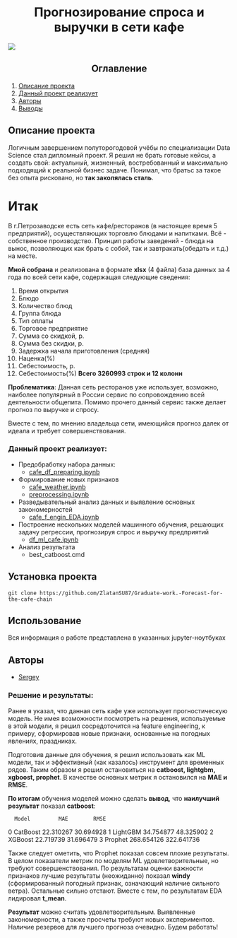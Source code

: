 # <center> Прогнозирование спроса и выручки в сети кафе
![](https://rossaprimavera.ru/static/files/2af9b969d6ff.jpg)

## <center> Оглавление
1. [Опиcание проекта](#описание-проекта)
2. [Данный проект реализует](#данный-проект-реализует)
3. [Авторы](#авторы)
4. [Выводы](#выводы)

## Описание проекта
Логичным завершением полуторогодовой учёбы по специализации Data Science стал дипломный проект. Я решил не брать готовые кейсы, а создать свой: актуальный, жизненный, востребованный и максимально подходящий к реальной бизнес задаче. Понимал, что братьс за такое без опыта рисковано, но **так заколялась сталь**.

# Итак
В г.Петрозаводске есть сеть кафе/ресторанов (в настоящее время 5 предприятий), осуществляющих торговлю блюдами и напитками. Всё - собственное производство. Принцип работы заведений - блюда на вынос, позволяющих как брать с собой, так и завтракать(обедать и т.д.) на месте.

**Мной собрана** и реализована в формате **xlsx** (4 файла) база данных за 4 года по всей сети кафе, содержащая следующие сведения:
1. Время открытия
2. Блюдо
3. Количество блюд
4. Группа блюда
5. Тип оплаты
6. Торговое предприятие
7. Сумма со скидкой, р.
8. Сумма без скидки, р.
9. Задержка начала приготовления (средняя)
10. Наценка(%)
11. Себестоимость, р.
12. Себестоимость(%)
**Всего 3260993 строк и 12 колонн**

**Проблематика**: Данная сеть ресторанов уже использует, возможно, наиболее популярный в России сервис по сопровождению всей деятельности общепита. Помимо прочего данный сервис также делает прогноз по выручке и спросу.

Вместе с тем, по мнению владельца сети, имеющийся прогноз далек от идеала и требует совершенствования.

### Данный проект реализует:
* Предобработку набора данных:
  - [cafe_df_preparing.ipynb](./cafe_df_preparing.ipynb)
* Формирование новых признаков
  - [cafe_weather.ipynb](./cafe_weather.ipynb)
  - [preprocessing.ipynb](./preprocessing.ipynb)
* Разведывательный анализ данных и выявление основных закономерностей
  - [cafe_f_engin_EDA.ipynb](./cafe_f_engin_EDA.ipynb)
* Построение нескольких моделей машинного обучения, решающих задачу регрессии, прогнозируя спрос и выручку предприятий
  - [df_ml_cafe.ipynb](./df_ml_cafe.ipynb)
* Анализ результата
  - best_catboost.cmd

## Установка проекта
```
git clone https://github.com/ZlatanSU87/Graduate-work.-Forecast-for-the-cafe-chain
```

## Использование
Вся информация о работе представлена в указанных jupyter-ноутбуках

## Авторы

* [Sergey](https://t.me/IZ20112022)

### Решение и результаты:

Ранее я указал, что данная сеть кафе уже использует прогностическую модель. Не имея возможности посмотреть на решения, используемые в этой модели, я решил сосредоточится на feature engineering, к примеру, сформировав новые признаки, основанные на погодных явлениях, праздниках.

Подготовив данные для обучения, я решил использовать как ML модели, так и эффективный (как казалось) инструмент для временных рядов. Таким образом я решил остановиться на **catboost, lightgbm, xgboost, prophet**. В качестве основных метрик я остановился на **MAE и RMSE**.

**По итогам** обучения моделей  можно сделать **вывод**, что **наилучший результат** показал **catboost**: 

      Model         MAE        RMSE
0  CatBoost   22.310267   30.694928
1  LightGBM   34.754877   48.325902
2   XGBoost   22.719739   31.696479
3   Prophet  268.654126  322.641736

Также следует ометить, что Prophet показал совсем плохие результаты. В целом показатели метрик по моделям ML удовлетворительные, но требуют совершенствования. По результатам оценки важности признаков лучшие результаты (неожиданно) показал **windy** (сформированный погодный признак, означающий наличие сильного ветра). Остальные сильно отстают. Вместе с тем, по результатам EDA лидировал **t_mean**. 

**Результат** можно считать удовлетворительным. Выявленные закономерности, а также просчеты требуют новых экспериментов. Наличие резервов для лучшего прогноза очевидно. Будем работать!
